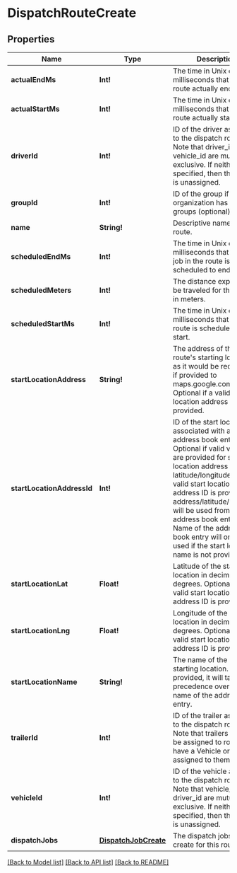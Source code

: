 # DispatchRouteCreate

## Properties
Name | Type | Description | Notes
------------ | ------------- | ------------- | -------------
**actualEndMs** | **Int!** | The time in Unix epoch milliseconds that the route actually ended. | [optional] [default to null]
**actualStartMs** | **Int!** | The time in Unix epoch milliseconds that the route actually started. | [optional] [default to null]
**driverId** | **Int!** | ID of the driver assigned to the dispatch route. Note that driver_id and vehicle_id are mutually exclusive. If neither is specified, then the route is unassigned. | [optional] [default to null]
**groupId** | **Int!** | ID of the group if the organization has multiple groups (optional). | [optional] [default to null]
**name** | **String!** | Descriptive name of this route. | [default to null]
**scheduledEndMs** | **Int!** | The time in Unix epoch milliseconds that the last job in the route is scheduled to end. | [default to null]
**scheduledMeters** | **Int!** | The distance expected to be traveled for this route in meters. | [optional] [default to null]
**scheduledStartMs** | **Int!** | The time in Unix epoch milliseconds that the route is scheduled to start. | [default to null]
**startLocationAddress** | **String!** | The address of the route&#39;s starting location, as it would be recognized if provided to maps.google.com. Optional if a valid start location address ID is provided. | [optional] [default to null]
**startLocationAddressId** | **Int!** | ID of the start location associated with an address book entry. Optional if valid values are provided for start location address or latitude/longitude. If a valid start location address ID is provided, address/latitude/longitude will be used from the address book entry. Name of the address book entry will only be used if the start location name is not provided. | [optional] [default to null]
**startLocationLat** | **Float!** | Latitude of the start location in decimal degrees. Optional if a valid start location address ID is provided. | [optional] [default to null]
**startLocationLng** | **Float!** | Longitude of the start location in decimal degrees. Optional if a valid start location address ID is provided. | [optional] [default to null]
**startLocationName** | **String!** | The name of the route&#39;s starting location. If provided, it will take precedence over the name of the address book entry. | [optional] [default to null]
**trailerId** | **Int!** | ID of the trailer assigned to the dispatch route. Note that trailers can only be assigned to routes that have a Vehicle or Driver assigned to them. | [optional] [default to null]
**vehicleId** | **Int!** | ID of the vehicle assigned to the dispatch route. Note that vehicle_id and driver_id are mutually exclusive. If neither is specified, then the route is unassigned. | [optional] [default to null]
**dispatchJobs** | [**DispatchJobCreate**](DispatchJobCreate.md) | The dispatch jobs to create for this route. | [default to null]

[[Back to Model list]](../README.md#documentation-for-models) [[Back to API list]](../README.md#documentation-for-api-endpoints) [[Back to README]](../README.md)


